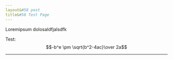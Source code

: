 ```yaml
---
layout&#58 post
title&#58 Test Page
---
```



Loremipsum dolosaldfjalsdfk

Test:
$$-b^e \pm \sqrt{b^2-4ac}\over 2a$$

---
